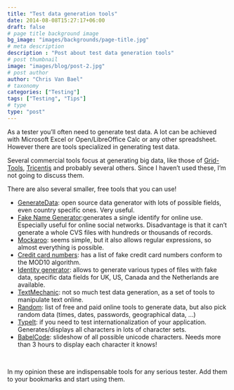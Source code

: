 ```yaml
---
title: "Test data generation tools"
date: 2014-08-08T15:27:17+06:00
draft: false
# page title background image
bg_image: "images/backgrounds/page-title.jpg"
# meta description
description : "Post about test data generation tools"
# post thumbnail
image: "images/blog/post-2.jpg"
# post author
author: "Chris Van Bael"
# taxonomy
categories: ["Testing"]
tags: ["Testing", "Tips"]
# type
type: "post"
---
```




As a tester you’ll often need to generate test data.  A lot can be achieved with Microsoft Excel or Open/LibreOffice Calc or any other spreadsheet. However there are tools specialized in generating test data.

Several commercial tools focus at generating big data, like those of [Grid-Tools](https://www.grid-tools.com/solutions/data-generation/), [Tricentis](http://www.tricentis.com/solutions/enterprise-testing-scenarios/big-data-applications) and probably several others. Since I haven’t used these, I’m not going to discuss them.

There are also several smaller, free tools that you can use!

* [GenerateData](http://www.generatedata.com/): open source data generator with lots of possible fields, even country specific ones. Very useful.
* [Fake Name Generator](http://www.fakenamegenerator.com/):generates a single identify for online use.  Especially useful for online social networks. Disadvantage is that it can’t generate a whole CVS files with hundreds or thousands of records.
* [Mockaroo](http://www.mockaroo.com/): seems simple, but it also allows regular expressions, so almost everything is possible.
* [Credit card numbers](http://www.darkcoding.net/credit-card-numbers/): has a list of fake credit card numbers conform to the MOD10 algorithm.
* [Identity generator](http://www.identitygenerator.com/): allows to generate various types of files with fake data, specific data fields for UK, US, Canada and the Netherlands are available.
* [TextMechanic](http://textmechanic.com/): not so much test data generation, as a set of tools to manipulate text online.
* [Random](http://www.random.org/): list of free and paid online tools to generate data, but also pick random data (times, dates, passwords, geographical data, …)
* [TypeIt](http://www.typeit.org/): if you need to test internationalization of your application. Generates/displays all characters in lots of character sets.
* [BabelCode](http://www.babelstone.co.uk/Unicode/unicode.html): slideshow of all possible unicode characters.  Needs more than 3 hours to display each character it knows!

&nbsp;

In my opinion these are indispensable tools for any serious tester.  Add them to your bookmarks and start using them.
